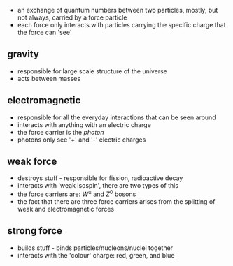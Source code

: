 - an exchange of quantum numbers between two particles, mostly, but not always, carried by a force particle
- each force only interacts with particles carrying the specific charge that the force can 'see'
## gravity
- responsible for large scale structure of the universe
- acts between masses
## electromagnetic
- responsible for all the everyday interactions that can be seen around
- interacts with anything with an electric charge
- the force carrier is the *photon*
- photons only see '+' and '-' electric charges
## weak force
- destroys stuff - responsible for fission, radioactive decay
- interacts with 'weak isospin', there are two types of this
- the force carriers are: $W^{\pm}$ and $Z^{0}$ bosons
- the fact that there are three force carriers arises from the splitting of weak and electromagnetic forces
## strong force
- builds stuff - binds particles/nucleons/nuclei together
- interacts with the 'colour' charge: red, green, and blue
